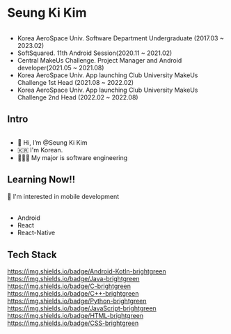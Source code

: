 <!--
**tmdrl980430/tmdrl980430** is a ✨ _special_ ✨ repository because its `README.md` (this file) appears on your GitHub profile.

Here are some ideas to get you started:

- 🔭 I’m currently working on ...
- 🌱 I’m currently learning ...
- 👯 I’m looking to collaborate on ...
- 🤔 I’m looking for help with ...
- 💬 Ask me about ...
- 📫 How to reach me: ...
- 😄 Pronouns: ...
- ⚡ Fun fact: ...
-->
# Seung Ki Kim
######
- Korea AeroSpace Univ. Software Department Undergraduate (2017.03 ~ 2023.02)
- SoftSquared. 11th Android Session(2020.11 ~ 2021.02)
- Central MakeUs Challenge. Project Manager and Android developer(2021.05 ~ 2021.08)
- Korea AeroSpace Univ. App launching Club University MakeUs Challenge 1st Head (2021.08 ~ 2022.02)
- Korea AeroSpace Univ. App launching Club University MakeUs Challenge 2nd Head (2022.02 ~ 2022.08)

## Intro
######
- 👋 Hi, I’m @Seung Ki Kim
- 🇰🇷 I'm Korean.
- 👨🏻‍🎓 My major is software engineering

## Learning Now!!
👀 I'm interested in mobile development
######
- Android
- React
- React-Native

## Tech Stack
https://img.shields.io/badge/Android-Kotln-brightgreen https://img.shields.io/badge/Java-brightgreen https://img.shields.io/badge/C-brightgreen https://img.shields.io/badge/C++-brightgreen https://img.shields.io/badge/Python-brightgreen https://img.shields.io/badge/JavaScript-brightgreen https://img.shields.io/badge/HTML-brightgreen https://img.shields.io/badge/CSS-brightgreen

